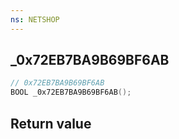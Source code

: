 ```yaml
---
ns: NETSHOP
---
```

## _0x72EB7BA9B69BF6AB

```c
// 0x72EB7BA9B69BF6AB
BOOL _0x72EB7BA9B69BF6AB();
```


## Return value
